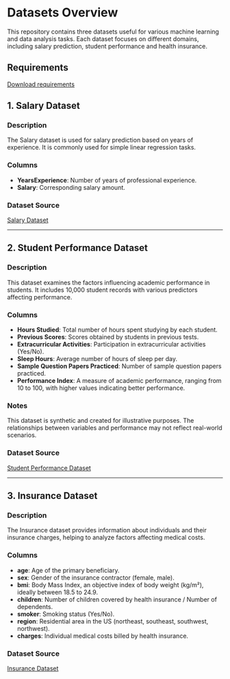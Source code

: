 # Datasets Overview

This repository contains three datasets useful for various machine learning and data analysis tasks. Each dataset focuses on different domains, including salary prediction, student performance and health insurance.

## Requirements
[Download requirements](requirements.txt)

## 1. Salary Dataset

### Description
The Salary dataset is used for salary prediction based on years of experience. It is commonly used for simple linear regression tasks.

### Columns
- **YearsExperience**: Number of years of professional experience.
- **Salary**: Corresponding salary amount.

### Dataset Source
[Salary Dataset](Salary_dataset.csv)

---

## 2. Student Performance Dataset

### Description
This dataset examines the factors influencing academic performance in students. It includes 10,000 student records with various predictors affecting performance.

### Columns
- **Hours Studied**: Total number of hours spent studying by each student.
- **Previous Scores**: Scores obtained by students in previous tests.
- **Extracurricular Activities**: Participation in extracurricular activities (Yes/No).
- **Sleep Hours**: Average number of hours of sleep per day.
- **Sample Question Papers Practiced**: Number of sample question papers practiced.
- **Performance Index**: A measure of academic performance, ranging from 10 to 100, with higher values indicating better performance.

### Notes
This dataset is synthetic and created for illustrative purposes. The relationships between variables and performance may not reflect real-world scenarios.

### Dataset Source
[Student Performance Dataset](Student_Performace.csv)

---

## 3. Insurance Dataset

### Description
The Insurance dataset provides information about individuals and their insurance charges, helping to analyze factors affecting medical costs.

### Columns
- **age**: Age of the primary beneficiary.
- **sex**: Gender of the insurance contractor (female, male).
- **bmi**: Body Mass Index, an objective index of body weight (kg/m²), ideally between 18.5 to 24.9.
- **children**: Number of children covered by health insurance / Number of dependents.
- **smoker**: Smoking status (Yes/No).
- **region**: Residential area in the US (northeast, southeast, southwest, northwest).
- **charges**: Individual medical costs billed by health insurance.

### Dataset Source
[Insurance Dataset](insurance.csv)
